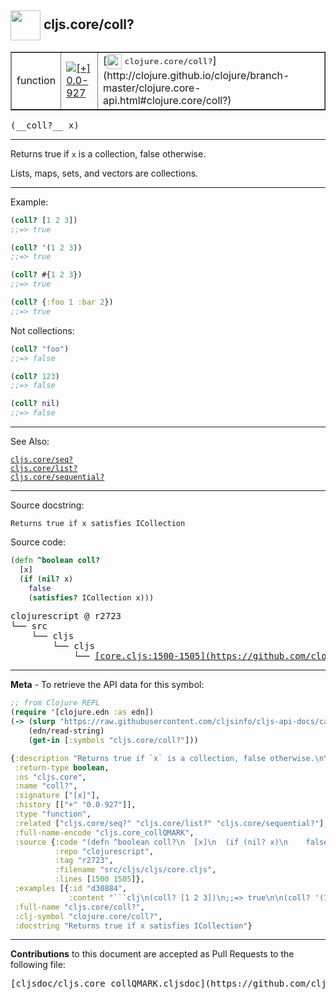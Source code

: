 ## <img width="48px" valign="middle" src="http://i.imgur.com/Hi20huC.png"> cljs.core/coll?

 <table border="1">
<tr>

<td>function</td>
<td><a href="https://github.com/cljsinfo/cljs-api-docs/tree/0.0-927"><img valign="middle" alt="[+] 0.0-927" src="https://img.shields.io/badge/+-0.0--927-lightgrey.svg"></a> </td>
<td>
[<img height="24px" valign="middle" src="http://i.imgur.com/1GjPKvB.png"> <samp>clojure.core/coll?</samp>](http://clojure.github.io/clojure/branch-master/clojure.core-api.html#clojure.core/coll?)
</td>
</tr>
</table>

 <samp>
(__coll?__ x)<br>
</samp>

---

Returns true if `x` is a collection, false otherwise.

Lists, maps, sets, and vectors are collections.

---

Example:

```clj
(coll? [1 2 3])
;;=> true

(coll? '(1 2 3))
;;=> true

(coll? #{1 2 3})
;;=> true

(coll? {:foo 1 :bar 2})
;;=> true
```

Not collections:

```clj
(coll? "foo")
;;=> false

(coll? 123)
;;=> false

(coll? nil)
;;=> false
```

---

See Also:

[`cljs.core/seq?`](cljs.core_seqQMARK.md)<br>
[`cljs.core/list?`](cljs.core_listQMARK.md)<br>
[`cljs.core/sequential?`](cljs.core_sequentialQMARK.md)<br>

---

Source docstring:

```
Returns true if x satisfies ICollection
```

Source code:

```clj
(defn ^boolean coll?
  [x]
  (if (nil? x)
    false
    (satisfies? ICollection x)))
```

 <pre>
clojurescript @ r2723
└── src
    └── cljs
        └── cljs
            └── <ins>[core.cljs:1500-1505](https://github.com/clojure/clojurescript/blob/r2723/src/cljs/cljs/core.cljs#L1500-L1505)</ins>
</pre>


---

__Meta__ - To retrieve the API data for this symbol:

```clj
;; from Clojure REPL
(require '[clojure.edn :as edn])
(-> (slurp "https://raw.githubusercontent.com/cljsinfo/cljs-api-docs/catalog/cljs-api.edn")
    (edn/read-string)
    (get-in [:symbols "cljs.core/coll?"]))
```

```clj
{:description "Returns true if `x` is a collection, false otherwise.\n\nLists, maps, sets, and vectors are collections.",
 :return-type boolean,
 :ns "cljs.core",
 :name "coll?",
 :signature ["[x]"],
 :history [["+" "0.0-927"]],
 :type "function",
 :related ["cljs.core/seq?" "cljs.core/list?" "cljs.core/sequential?"],
 :full-name-encode "cljs.core_collQMARK",
 :source {:code "(defn ^boolean coll?\n  [x]\n  (if (nil? x)\n    false\n    (satisfies? ICollection x)))",
          :repo "clojurescript",
          :tag "r2723",
          :filename "src/cljs/cljs/core.cljs",
          :lines [1500 1505]},
 :examples [{:id "d30884",
             :content "```clj\n(coll? [1 2 3])\n;;=> true\n\n(coll? '(1 2 3))\n;;=> true\n\n(coll? #{1 2 3})\n;;=> true\n\n(coll? {:foo 1 :bar 2})\n;;=> true\n```\n\nNot collections:\n\n```clj\n(coll? \"foo\")\n;;=> false\n\n(coll? 123)\n;;=> false\n\n(coll? nil)\n;;=> false\n```"}],
 :full-name "cljs.core/coll?",
 :clj-symbol "clojure.core/coll?",
 :docstring "Returns true if x satisfies ICollection"}

```

---

__Contributions__ to this document are accepted as Pull Requests to the following file:

 <pre>
[cljsdoc/cljs.core_collQMARK.cljsdoc](https://github.com/cljsinfo/cljs-api-docs/blob/master/cljsdoc/cljs.core_collQMARK.cljsdoc)
</pre>

